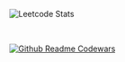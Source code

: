 ![Leetcode Stats](https://leetcard.jacoblin.cool/suojae3?border=0&radius=20?theme=nord)

<br/>

[![Github Readme Codewars](https://codewars-stats-ignacio-cuadra.vercel.app/?username=suojae3)](https://github.com/ignacio-cuadra/github-readme-codewars)
